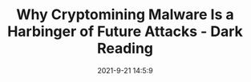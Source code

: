 ---
"title": "Why Cryptomining Malware Is a Harbinger of Future Attacks - Dark Reading"
"date": "2021-9-21 14:5:9"
"feed_name": "GOOGLENEWSMINING"
"feed_website": "https://news.google.com/search?q=mining%2Bincident&hl=en-US&gl=US&ceid=US:en"
"feed_rss": "https://news.google.com/rss/search?q=mining%2Bincident&hl=en-US&gl=US&ceid=US:en"
"link": "https://www.darkreading.com/attacks-breaches/why-cryptomining-malware-is-a-harbinger-for-future-attacks"
"file": "_posts/2021-1-1-d17997ee96d7cd0ef8388ad9cff19a6a89b551c7.md"
"accident": "0"
"drilling": "0"
"dead": "0"
"injured": "0"
"where": "unknown site"
"place": "unknown place"
---